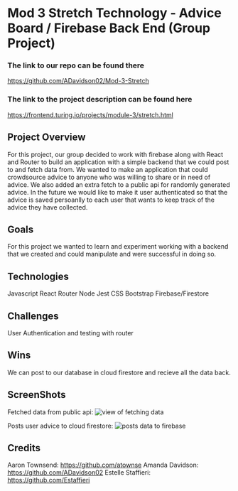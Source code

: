 # Mod 3 Stretch Technology - Advice Board / Firebase Back End (Group Project)

### The link to our repo can be found there
https://github.com/ADavidson02/Mod-3-Stretch

### The link to the project description can be found here
https://frontend.turing.io/projects/module-3/stretch.html

## Project Overview

For this project, our group decided to work with firebase along with React and Router to build an application with a simple backend that we could post to and fetch data from. We wanted to make an application that could crowdsource advice to anyone who was willing to share or in need of advice. We also added an extra fetch to a public api for randomly generated advice. In the future we would like to make it user authenticated so that the advice is saved persoanlly to each user that wants to keep track of the advice they have collected.

## Goals
For this project we wanted to learn and experiment working with a backend that we created and could manipulate and were successful in doing so.

## Technologies
Javascript
React
Router
Node
Jest
CSS
Bootstrap
Firebase/Firestore

## Challenges
User Authentication and testing with router

## Wins
We can post to our database in cloud firestore and recieve all the data back.

## ScreenShots
Fetched data from public api:
![view of fetching data](/README-assets/Fetch-advice.gif)<br />

Posts user advice to cloud firestore:
![posts data to firebase](/README-assets/POST-firestore.gif)<br />


## Credits
Aaron Townsend: https://github.com/atownse
Amanda Davidson: https://github.com/ADavidson02
Estelle Staffieri: https://github.com/Estaffieri
